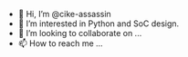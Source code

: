 - 👋 Hi, I’m @cike-assassin
- 👀 I’m interested in Python and SoC design.
- 💞️ I’m looking to collaborate on ...
- 📫 How to reach me ...

<!---
cike-assassin/cike-assassin is a ✨ special ✨ repository because its `README.md` (this file) appears on your GitHub profile.
You can click the Preview link to take a look at your changes.
--->
